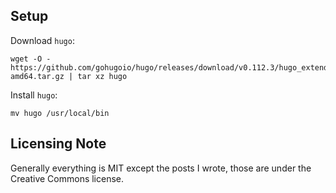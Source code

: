 ## Setup

Download `hugo`:

    wget -O - https://github.com/gohugoio/hugo/releases/download/v0.112.3/hugo_extended_0.112.3_linux-amd64.tar.gz | tar xz hugo

Install `hugo`:

    mv hugo /usr/local/bin

## Licensing Note
Generally everything is MIT except the posts I wrote, those are under the Creative Commons license.
